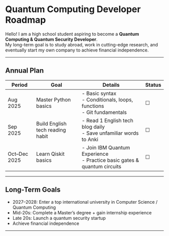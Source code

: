 #  Quantum Computing Developer Roadmap

Hello! I am a high school student aspiring to become a **Quantum Computing & Quantum Security Developer**.  
My long-term goal is to study abroad, work in cutting-edge research, and eventually start my own company to achieve financial independence.

---

##  Annual Plan 

| Period | Goal | Details | Status |
|--------|------|---------|--------|
| Aug 2025 | Master Python basics | - Basic syntax <br> - Conditionals, loops, functions <br> - Git fundamentals | ☐ |
| Sep 2025 | Build English tech reading habit | - Read 1 English tech blog daily <br> - Save unfamiliar words to Anki | ☐ |
| Oct–Dec 2025 | Learn Qiskit basics | - Join IBM Quantum Experience <br> - Practice basic gates & quantum circuits | ☐ |


---

##  Long-Term Goals
- 2027–2028: Enter a top international university in Computer Science / Quantum Computing  
- Mid-20s: Complete a Master’s degree + gain internship experience  
- Late 20s: Launch a quantum security startup  
- Achieve financial independence

---

